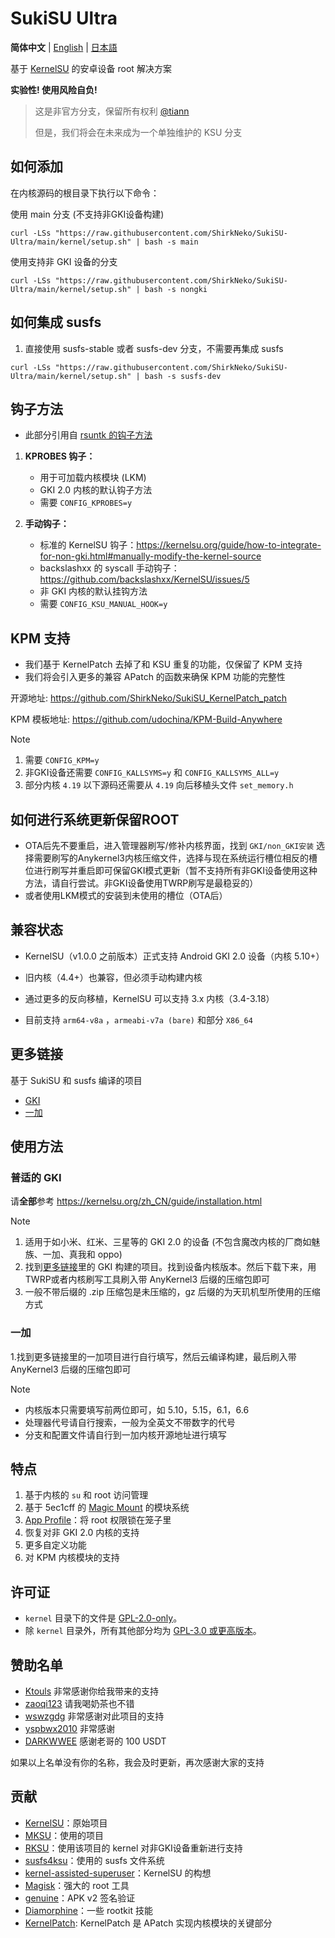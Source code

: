 # SukiSU Ultra

**简体中文** | [English](README-en.md) | [日本語](README-ja.md)

基于 [KernelSU](https://github.com/tiann/KernelSU) 的安卓设备 root 解决方案

**实验性! 使用风险自负!**

> 这是非官方分支，保留所有权利 [@tiann](https://github.com/tiann)
>
> 但是，我们将会在未来成为一个单独维护的 KSU 分支

## 如何添加

在内核源码的根目录下执行以下命令：

使用 main 分支 (不支持非GKI设备构建)
```
curl -LSs "https://raw.githubusercontent.com/ShirkNeko/SukiSU-Ultra/main/kernel/setup.sh" | bash -s main
```

使用支持非 GKI 设备的分支
```
curl -LSs "https://raw.githubusercontent.com/ShirkNeko/SukiSU-Ultra/main/kernel/setup.sh" | bash -s nongki
```

## 如何集成 susfs

1. 直接使用 susfs-stable 或者 susfs-dev 分支，不需要再集成 susfs

```
curl -LSs "https://raw.githubusercontent.com/ShirkNeko/SukiSU-Ultra/main/kernel/setup.sh" | bash -s susfs-dev
```

## 钩子方法

- 此部分引用自 [rsuntk 的钩子方法](https://github.com/rsuntk/KernelSU)

1. **KPROBES 钩子：**
    - 用于可加载内核模块 (LKM)
    - GKI 2.0 内核的默认钩子方法
    - 需要 `CONFIG_KPROBES=y`

2. **手动钩子：**
    - 标准的 KernelSU 钩子：https://kernelsu.org/guide/how-to-integrate-for-non-gki.html#manually-modify-the-kernel-source
    - backslashxx 的 syscall 手动钩子：https://github.com/backslashxx/KernelSU/issues/5
    - 非 GKI 内核的默认挂钩方法
    - 需要 `CONFIG_KSU_MANUAL_HOOK=y`

## KPM 支持

- 我们基于 KernelPatch 去掉了和 KSU 重复的功能，仅保留了 KPM 支持
- 我们将会引入更多的兼容 APatch 的函数来确保 KPM 功能的完整性

开源地址: https://github.com/ShirkNeko/SukiSU_KernelPatch_patch

KPM 模板地址: https://github.com/udochina/KPM-Build-Anywhere

> [!Note]
> 1. 需要 `CONFIG_KPM=y`
> 2. 非GKI设备还需要 `CONFIG_KALLSYMS=y` 和 `CONFIG_KALLSYMS_ALL=y`
> 3. 部分内核 `4.19` 以下源码还需要从 `4.19` 向后移植头文件 `set_memory.h`


## 如何进行系统更新保留ROOT
- OTA后先不要重启，进入管理器刷写/修补内核界面，找到 `GKI/non_GKI安装` 选择需要刷写的Anykernel3内核压缩文件，选择与现在系统运行槽位相反的槽位进行刷写并重启即可保留GKI模式更新（暂不支持所有非GKI设备使用这种方法，请自行尝试。非GKI设备使用TWRP刷写是最稳妥的）
- 或者使用LKM模式的安装到未使用的槽位（OTA后）

## 兼容状态
- KernelSU（v1.0.0 之前版本）正式支持 Android GKI 2.0 设备（内核 5.10+）

- 旧内核（4.4+）也兼容，但必须手动构建内核

- 通过更多的反向移植，KernelSU 可以支持 3.x 内核（3.4-3.18）

- 目前支持 `arm64-v8a` ，`armeabi-v7a (bare)` 和部分 `X86_64`

## 更多链接

基于 SukiSU 和 susfs 编译的项目
- [GKI](https://github.com/ShirkNeko/GKI_KernelSU_SUSFS) 
- [一加](https://github.com/ShirkNeko/Action_OnePlus_MKSU_SUSFS)

## 使用方法

### 普适的 GKI

请**全部**参考 https://kernelsu.org/zh_CN/guide/installation.html

> [!Note]
> 1. 适用于如小米、红米、三星等的 GKI 2.0 的设备 (不包含魔改内核的厂商如魅族、一加、真我和 oppo)
> 2. 找到[更多链接](#%E6%9B%B4%E5%A4%9A%E9%93%BE%E6%8E%A5)里的 GKI 构建的项目。找到设备内核版本。然后下载下来，用TWRP或者内核刷写工具刷入带 AnyKernel3 后缀的压缩包即可
> 3. 一般不带后缀的 .zip 压缩包是未压缩的，gz 后缀的为天玑机型所使用的压缩方式


### 一加

1.找到更多链接里的一加项目进行自行填写，然后云编译构建，最后刷入带 AnyKernel3 后缀的压缩包即可

> [!Note]
> - 内核版本只需要填写前两位即可，如 5.10，5.15，6.1，6.6
> - 处理器代号请自行搜索，一般为全英文不带数字的代号
> - 分支和配置文件请自行到一加内核开源地址进行填写

## 特点

1. 基于内核的 `su` 和 root 访问管理
2. 基于 5ec1cff 的 [Magic Mount](https://github.com/5ec1cff/KernelSU) 的模块系统
3. [App Profile](https://kernelsu.org/guide/app-profile.html)：将 root 权限锁在笼子里
4. 恢复对非 GKI 2.0 内核的支持
5. 更多自定义功能
6. 对 KPM 内核模块的支持

## 许可证

- `kernel` 目录下的文件是 [GPL-2.0-only](https://www.gnu.org/licenses/old-licenses/gpl-2.0.en.html)。
- 除 `kernel` 目录外，所有其他部分均为 [GPL-3.0 或更高版本](https://www.gnu.org/licenses/gpl-3.0.html)。

## 赞助名单

- [Ktouls](https://github.com/Ktouls) 非常感谢你给我带来的支持
- [zaoqi123](https://github.com/zaoqi123) 请我喝奶茶也不错
- [wswzgdg](https://github.com/wswzgdg) 非常感谢对此项目的支持
- [yspbwx2010](https://github.com/yspbwx2010) 非常感谢
- [DARKWWEE](https://github.com/DARKWWEE) 感谢老哥的 100 USDT

如果以上名单没有你的名称，我会及时更新，再次感谢大家的支持

## 贡献

- [KernelSU](https://github.com/tiann/KernelSU)：原始项目
- [MKSU](https://github.com/5ec1cff/KernelSU)：使用的项目
- [RKSU](https://github.com/rsuntk/KernelsU)：使用该项目的 kernel 对非GKI设备重新进行支持
- [susfs4ksu](https://gitlab.com/simonpunk/susfs4ksu)：使用的 susfs 文件系统
- [kernel-assisted-superuser](https://git.zx2c4.com/kernel-assisted-superuser/about/)：KernelSU 的构想
- [Magisk](https://github.com/topjohnwu/Magisk)：强大的 root 工具
- [genuine](https://github.com/brevent/genuine/)：APK v2 签名验证
- [Diamorphine](https://github.com/m0nad/Diamorphine)：一些 rootkit 技能
- [KernelPatch](https://github.com/bmax121/KernelPatch): KernelPatch 是 APatch 实现内核模块的关键部分